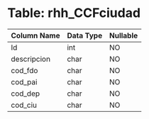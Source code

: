 # Table: rhh_CCFciudad

| Column Name | Data Type | Nullable |
|-------------|-----------|----------|
| Id | int | NO |
| descripcion | char | NO |
| cod_fdo | char | NO |
| cod_pai | char | NO |
| cod_dep | char | NO |
| cod_ciu | char | NO |
